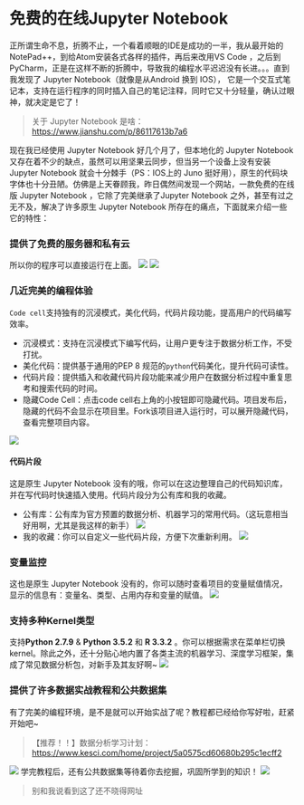 # 免费的在线Jupyter Notebook

正所谓生命不息，折腾不止，一个看着顺眼的IDE是成功的一半，我从最开始的NotePad++，到给Atom安装各式各样的插件，再后来改用VS Code ，之后到PyCharm，正是在这样不断的折腾中，导致我的编程水平迟迟没有长进。。。直到我发现了
Jupyter Notebook（就像是从Android 换到 IOS）， 它是一个交互式笔记本，支持在运行程序的同时插入自己的笔记注释，同时它又十分轻量，确认过眼神，就决定是它了！

> 关于 Jupyter Notebook 是啥：https://www.jianshu.com/p/86117613b7a6

现在我已经使用 Jupyter Notebook 好几个月了，但本地化的 Jupyter Notebook 又存在着不少的缺点，虽然可以用坚果云同步，但当另一个设备上没有安装 Jupyter Notebook 就会十分棘手（PS：IOS上的 Juno 挺好用），原生的代码块字体也十分丑陋。仿佛是上天眷顾我，昨日偶然间发现一个网站，一款免费的在线版 Jupyter Notebook ，它除了完美继承了Jupyter Notebook 之外，甚至有过之无不及，解决了许多原生 Jupyter Notebook 所存在的痛点，下面就来介绍一些它的特性：

### 提供了免费的服务器和私有云
所以你的程序可以直接运行在上面。
![](http://oo3g995ih.bkt.clouddn.com/blog/180827/g5EmBIceaC.png?imageslim)
![](http://oo3g995ih.bkt.clouddn.com/blog/180827/4acIJbdbKL.png?imageslim)

### 几近完美的编程体验
`Code cell`支持独有的沉浸模式，美化代码，代码片段功能，提高用户的代码编写效率。

- 沉浸模式：支持在沉浸模式下编写代码，让用户更专注于数据分析工作，不受打扰。
- 美化代码：提供基于通用的PEP 8 规范的`python`代码美化，提升代码可读性。
- 代码片段：提供插入和收藏代码片段功能来减少用户在数据分析过程中重复思考和搜索代码的时间。
- 隐藏Code Cell：点击code cell右上角的小按钮即可隐藏代码。项目发布后，隐藏的代码不会显示在项目里。Fork该项目进入运行时，可以展开隐藏代码，查看完整项目内容。

![](http://oo3g995ih.bkt.clouddn.com/blog/180827/d47b8k8Dg8.png?imageslim)

#### 代码片段
这是原生 Jupyter Notebook 没有的哦，你可以在这边整理自己的代码知识库，并在写代码时快速插入使用。代码片段分为公有库和我的收藏。

- 公有库：公有库为官方预置的数据分析、机器学习的常用代码。（这玩意相当好用啊，尤其是我这样的新手）
![](http://oo3g995ih.bkt.clouddn.com/blog/180827/JebBHgd0aL.png?imageslim)
- 我的收藏：你可以自定义一些代码片段，方便下次重新利用。
![](https://cdn.kesci.com/gitbook/community-manual/054c664/image/code-favourite.png)

### 变量监控
这也是原生 Jupyter Notebook 没有的，你可以随时查看项目的变量赋值情况，显示的信息有：变量名、类型、占用内存和变量的赋值。
![](https://cdn.kesci.com/gitbook/community-manual/054c664/image/%E5%8F%98%E9%87%8F%E7%9B%91%E6%8E%A7.png)

### 支持多种Kernel类型
支持**Python 2.7.9** & **Python 3.5.2** 和 **R 3.3.2** 。你可以根据需求在菜单栏切换kernel。除此之外，还十分贴心地内置了各类主流的机器学习、深度学习框架，集成了常见数据分析包，对新手及其友好啊~
![](https://cdn.kesci.com/gitbook/community-manual/054c664/image/change-kernel.png)

### 提供了许多数据实战教程和公共数据集
有了完美的编程环境，是不是就可以开始实战了呢？教程都已经给你写好啦，赶紧开始吧~

> 【推荐！！】数据分析学习计划：https://www.kesci.com/home/project/5a0575cd60680b295c1ecff2

![](http://oo3g995ih.bkt.clouddn.com/blog/180827/HbLE0JefIm.png?imageslim)
学完教程后，还有公共数据集等待着你去挖掘，巩固所学到的知识！
![](http://oo3g995ih.bkt.clouddn.com/blog/180827/3hj2Hg4gEl.png?imageslim)

> 别和我说看到这了还不晓得网址
